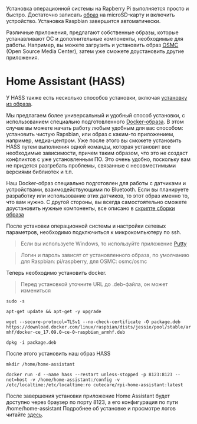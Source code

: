 Установка операционной системы на Rapberry Pi выполняется просто и быстро. 
Достаточно записать [образ](https://www.raspberrypi.org/downloads/raspbian/) на microSD-карту и включить устройство.
Установка Raspbian завершится автоматически.

Различные приложения, предлагают собственные образы, которые устанавливают ОС и дополнительные компоненты, необходимые для работы. 
Например, вы можете загрузить и установить образ [OSMC](https://osmc.tv/download/) (Open Source Media Center), затем уже сможете доустановить другие приложения.

# Home Assistant (HASS)

У HASS также есть несколько способов установки, включая [установку из образа](https://home-assistant.io/hassio/installation/).

Мы предлагаем более универсальный и удобный способ установки, с использованием специально подготовленного [Docker-образа](https://hub.docker.com/r/cutecare/rpi-home-assistant/). 
В этом случае вы можете начать работу любым удобным для вас способом: установить чистую Rapsbian, или образ с каким-то приложением, например, медиа-центром. 
Уже после этого вы cможете установить HASS путем выполнения одной команды, которая установит все необходимые зависимости, причем таким образом, 
что это не создаст конфликтов с уже установленным ПО. Это очень удобно, поскольку вам не придется разгребать проблемы, связанные с несовместимыми версиями библиотек и т.п.

Наш Docker-образ специально подготовлен для работы с датчиками и устройствами, взаимодействующими по Bluetooth.
Если вы планируете разработку или использование этих датчиков, то этот образ именно то, что вам нужно. 
С другой стороны, вы всегда самостоятельно сможете доустановить нужные компоненты, все описано в [скрипте сборки образа](https://github.com/cutecare/rpi-home-assistant/blob/master/build.sh)

После установки операционной системы и настройки сетевых параметров, необходимо подключиться к микрокомпьютеру по ssh. 

> Если вы используете Windows, то используйте приложение [Putty](http://www.putty.org/)

> Логин и пароль зависят от установленного образа, по умолчанию для Raspbian: pi/raspberry, для OSMC: osmc/osmc

Теперь необходимо установить docker.

> Перед установкой уточните URL до .deb-файла, он может измениться

`sudo -s `

`apt-get update && apt-get -y upgrade`

`wget --secure-protocol=TLSv1 --no-check-certificate -O package.deb https://download.docker.com/linux/raspbian/dists/jessie/pool/stable/armhf/docker-ce_17.09.0~ce-0~raspbian_armhf.deb`

`dpkg -i package.deb`

После этого установить наш образ HASS

`mkdir /home/home-assistant`

`docker run -d --name hass --restart unless-stopped -p 8123:8123 --net=host -v /home/home-assistant:/config -v /etc/localtime:/etc/localtime:ro cutecare/rpi-home-assistant:latest`

После завершения установки приложение Home Assistant будет доступно через браузер по порту 8123, а его конфигурация по пути /home/home-assistant
Подробнее об установке и просмотре логов читайте [здесь](https://github.com/cutecare/rpi-home-assistant).

